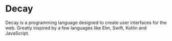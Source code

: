 # Decay
Decay is a programming language designed to create user interfaces for the web.
Greatly inspired by a few languages like Elm, Swift, Kotlin and JavaScript.
